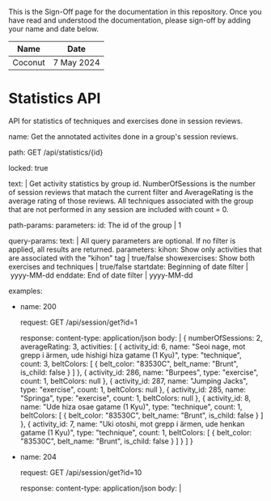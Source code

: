 <!-- sign-off-sheet:start -->
<!-- sign-off-cadence:1 month -->

This is the Sign-Off page for the documentation in this repository. Once you have read
and understood the documentation, please sign-off by adding your name and date below.

| Name          | Date            |
|--|--|
| Coconut | 7 May 2024 |
<!-- sign-off-sheet:end -->

# Statistics API

API for statistics of techniques and exercises done in session reviews.

<api>
name: Get the annotated activites done in a group's session reviews.

path: GET /api/statistics/{id}

locked: true

text: |
    Get activity statistics by group id. NumberOfSessions is the number of session reviews that matach the current filter and AverageRating is the average rating of those reviews. All techniques associated with the group that are not performed in any session are included with count = 0.



path-params:
    parameters:
        id: The id of the group | 1

query-params:
    text: |
        All query parameters are optional. If no filter is applied, all results are returned.
    parameters:
        kihon: Show only activities that are associated with the "kihon" tag | true/false
        showexercises: Show both exercises and techniques | true/false
        startdate: Beginning of date filter | yyyy-MM-dd
        enddate: End of date filter | yyyy-MM-dd

examples:
  - name: 200

    request: GET /api/session/get?id=1

    response:
        content-type: application/json
        body: |
            {
                numberOfSessions: 2,
                averageRating: 3,
                activities: [
                    {
                        activity_id: 6,
                        name: "Seoi nage, mot grepp i ärmen, ude hishigi hiza gatame (1 Kyu)",
                        type: "technique",
                        count: 3,
                        beltColors: [
                            {
                            belt_color: "83530C",
                            belt_name: "Brunt",
                            is_child: false
                            }
                        ]
                    },
                    {
                        activity_id: 286,
                        name: "Burpees",
                        type: "exercise",
                        count: 1,
                        beltColors: null
                    },
                    {
                        activity_id: 287,
                        name: "Jumping Jacks",
                        type: "exercise",
                        count: 1,
                        beltColors: null
                    },
                    {
                        activity_id: 285,
                        name: "Springa",
                        type: "exercise",
                        count: 1,
                        beltColors: null
                    },
                    {
                        activity_id: 8,
                        name: "Ude hiza osae gatame (1 Kyu)",
                        type: "technique",
                        count: 1,
                        beltColors: [
                            {
                                belt_color: "83530C",
                                belt_name: "Brunt",
                                is_child: false
                            }
                        ]
                    },
                    {
                        activity_id: 7,
                        name: "Uki otoshi, mot grepp i ärmen, ude henkan gatame (1 Kyu)",
                        type: "technique",
                        count: 1,
                        beltColors: [
                            {
                                belt_color: "83530C",
                                belt_name: "Brunt",
                                is_child: false
                             }
                        ]
                    }
                ]
            }
  - name: 204

    request: GET /api/session/get?id=10
    
    response:
        content-type: application/json
        body: |

    </api>
